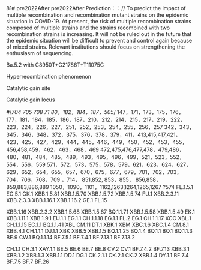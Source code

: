 81# pre2022After
pre2022After
Prediction：：//
To predict the impact of multiple recombination and recombination mutant strains on the epidemic situation in COVID-19. At present, the risk of multiple recombination strains composed of multiple strains and the strains recombined with two recombination strains is increasing. It will not be ruled out in the future that the epidemic situation will be difficult to prevent and control again because of mixed strains. Relevant institutions should focus on strengthening the enthusiasm of sequencing.


Ba.5.2   with   C8950T+G21786T+T11075C

Hyperrecombination phenomenon

Catalytic gain site

Catalytic gain locus

#/*704 705 708 71 80，182，184，187，505*/
147，171，173，175，176，177，181，184，185，186，187，210，212，214，215，217，219，222，223，224，226，227，251，252，253，254，255，256，257
342，343，345，346，348，372，375，376，378，379，411，413,415,417,421，423，425，427，429，444，445，446，449，450，452，453，455，456,458,459，462，463，468，469
472,475,476,477,478，479,486，480，481，484，485，489，493，495，496，499，521，523，552，554，556，559
571，572，573，575，578，579，621，623，624，627，629，652，654，655，657，670，675，677，679，701，702，703，704，706，708，709
，714，
851,852, 853，855， 856,858，859,883,886,889
1050，1090，1101，1162,1263,1264,1265,1267       ?574
FL.1.5.1
EG.5.1
GK.1
XBB.1.5.81
XBB.1.5.70
XBB.1.5.72
XBB.1.5.74
FU.1
XBB.2.3.11
XBB.2.3.3
XBB.1.16.1
XBB.1.16.2
GE.1
FL.15

XBB.1.16
XBB.2.3.2
XBB.1.5.68
XBB.1.5.67
BQ.1.1.71
XBB.1.5.58
XBB.1.5.49
EK.1
XBB.1.11.1
XBB.1.9.1
EU.1.1
EG.1.1
CH.1.1.18
EG.1.1
FL.2
EG.1
CH.1.1.17
XCC
XBL.1
CH.1.1.15
EC.1.1
BQ.1.1.41
XBL
CM.11
DT.1
XBK.1
XBM
XBC.1.6
XBC.1.4
CM.8.1
XBB.4.1
CH.1.1.1
DJ.1.1
XBK
XBB.5
XBB.1.5
BQ.1.1.25
BQ.1.4
BQ.1.1
BQ.1
BQ.1.1.3
BE.9
CW.1
BQ.1.1.14
BF.7.5.1
BF.7.4.1
BF.7.13.1
BF.7.13.2


CH.1.1
CH.3.1
XAY.1.1
BE.5
BE.6
BE.7
BE.8
CV.2
CV.1
BF.7.4.2
BF.7.13
XBB.3.1
XBB.1.2
XBB.1.3
XBB.1.1
DD.1
DG.1
CK.2.1.1
CK.2.1
CK.2
XBB.1.4
DY.1.1
BF.7.4
BF.7.5
BF.7
BF.26



